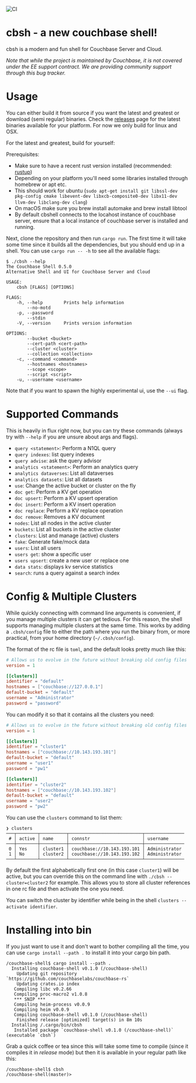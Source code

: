 ![CI](https://github.com/couchbaselabs/couchbase-shell/workflows/CI/badge.svg)

# cbsh - a new couchbase shell!

cbsh is a modern and fun shell for Couchbase Server and Cloud.

*Note that while the project is maintained by Couchbase, it is not covered under the EE support contract. We are providing community support through this bug tracker.*

# Usage

You can either build it from source if you want the latest and greatest or download (semi regular) binaries. Check the
[releases](https://github.com/couchbaselabs/couchbase-shell/releases) page for the latest binaries available for
your platform. For now we only build for linux and OSX.

For the latest and greatest, build for yourself:

Prerequisites:

 - Make sure to have a recent rust version installed (recommended: [rustup](https://rustup.rs/))
 - Depending on your platform you'll need some libraries installed through homebrew or apt etc.
 - This should work for ubuntu (`sudo apt-get install git libssl-dev pkg-config cmake libevent-dev libxcb-composite0-dev libx11-dev llvm-dev libclang-dev clang`)
 - On macOS make sure you brew install automake and brew install libtool
 - By default cbshell connects to the locahost instance of couchbase server, ensure that a local instance of couchbase server is installed and running.


Next, clone the repository and then run `cargo run`. The first time it will take some time since it builds all the dependencies, but you should end up in a shell. You can use `cargo run -- -h` to see all the available flags:

```
$ ./cbsh --help
The Couchbase Shell 0.5.0
Alternative Shell and UI for Couchbase Server and Cloud

USAGE:
    cbsh [FLAGS] [OPTIONS]

FLAGS:
    -h, --help        Prints help information
        --no-motd     
    -p, --password    
        --stdin       
    -V, --version     Prints version information

OPTIONS:
        --bucket <bucket>            
        --cert-path <cert-path>      
        --cluster <cluster>          
        --collection <collection>    
    -c, --command <command>          
        --hostnames <hostnames>      
        --scope <scope>              
        --script <script>            
    -u, --username <username>    
```

Note that if you want to spawn the highly experimental ui, use the `--ui` flag.

# Supported Commands

This is heavily in flux right now, but you can try these commands (always try with `--help` if you are unsure about args and flags).

 - `query <statement>`: Perform a N1QL query
 - `query indexes`: list query indexes
 - `query advise`: ask the query advisor
 - `analytics <statement>`: Perform an analytics query
 - `analytics dataverses`: List all dataverses
 - `analytics datasets`: List all datasets
 - `use`: Change the active bucket or cluster on the fly
 - `doc get`: Perform a KV get operation
 - `doc upsert`: Perform a KV upsert operation
 - `doc insert`: Perform a KV insert operation
 - `doc replace`: Perform a KV replace operation
 - `doc remove`: Removes a KV document
 - `nodes`: List all nodes in the active cluster
 - `buckets`: List all buckets in the active cluster
 - `clusters`: List and manage (active) clusters
 - `fake`: Generate fake/mock data
 - `users`: List all users
 - `users get`: show a specific user
 - `users upsert`: create a new user or replace one
 - `data stats`: displays kv service statistics
 - `search`: runs a query against a search index

# Config & Multiple Clusters

While quickly connecting with command line arguments is convenient, if you manage multiple clusters it can get tedious. 
For this reason, the shell supports managing multiple clusters at the same time. 
This works by adding a `.cbsh/config` file to either the path where you run the binary from, or more practical, from your home directory (`~/.cbsh/config`).

The format of the rc file is `toml`, and the default looks pretty much like this:

```toml
# Allows us to evolve in the future without breaking old config files
version = 1

[[clusters]]
identifier = "default"
hostnames = ["couchbase://127.0.0.1"]
default-bucket = "default"
username = "Administrator"
password = "password"
```

You can modify it so that it contains all the clusters you need:

```toml
# Allows us to evolve in the future without breaking old config files
version = 1

[[clusters]]
identifier = "cluster1"
hostnames = ["couchbase://10.143.193.101"]
default-bucket = "default"
username = "user1"
password = "pw1"

[[clusters]]
identifier = "cluster2"
hostnames = ["couchbase://10.143.193.102"]
default-bucket = "default"
username = "user2"
password = "pw2"
```

You can use the `clusters` command to list them:

```
❯ clusters
───┬────────┬──────────┬────────────────────────────┬───────────────
 # │ active │ name     │ connstr                    │ username 
───┼────────┼──────────┼────────────────────────────┼───────────────
 0 │ Yes    │ cluster1 │ couchbase://10.143.193.101 │ Administrator 
 1 │ No     │ cluster2 │ couchbase://10.143.193.102 │ Administrator 
───┴────────┴──────────┴────────────────────────────┴───────────────
```

By default the first alphabetically first one (in this case `cluster1`) will be active, but you can override this on the command line with `./cbsh --cluster=cluster2` for example. This allows you to store all cluster references in one rc file and then activate the one you need.

You can switch the cluster by identifier while being in the shell `clusters --activate identifier`.

# Installing into bin

If you just want to use it and don't want to bother compiling all the time, you can use `cargo install --path .` to install it into your cargo bin path.

```
/couchbase-shell$ cargo install --path .
  Installing couchbase-shell v0.1.0 (/couchbase-shell)
    Updating git repository `https://github.com/couchbaselabs/couchbase-rs`
    Updating crates.io index
   Compiling libc v0.2.66
   Compiling proc-macro2 v1.0.8
   *** SNIP ***
   Compiling heim-process v0.0.9
   Compiling heim v0.0.9
   Compiling couchbase-shell v0.1.0 (/couchbase-shell)
    Finished release [optimized] target(s) in 8m 10s
  Installing /.cargo/bin/cbsh
   Installed package `couchbase-shell v0.1.0 (/couchbase-shell)` (executable `cbsh`)
```

Grab a quick coffee or tea since this will take some time to compile (since it compiles it in *release* mode) but then it is available in your regular path like this:

```
/couchbase-shell$ cbsh
/couchbase-shell(master)> 
```
